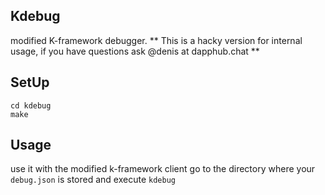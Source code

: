 ## Kdebug
modified K-framework debugger.
** This is a hacky version for internal usage, if you have questions ask @denis at dapphub.chat **

## SetUp

```git clone git@github.com:dapphub/kdebug.git
cd kdebug
make
```

## Usage
use it with the modified k-framework client
go to the directory where your `debug.json` is stored and execute `kdebug`
